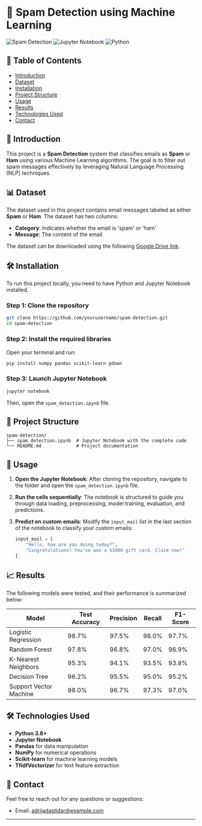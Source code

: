 # 📧 Spam Detection using Machine Learning

![Spam Detection](https://img.shields.io/badge/Spam-Detection-brightgreen.svg) ![Jupyter Notebook](https://img.shields.io/badge/Jupyter-Notebook-orange.svg) ![Python](https://img.shields.io/badge/Python-3.8%2B-blue.svg) 

## 📜 Table of Contents

- [Introduction](#introduction)
- [Dataset](#dataset)
- [Installation](#installation)
- [Project Structure](#project-structure)
- [Usage](#usage)
- [Results](#results)
- [Technologies Used](#technologies-used)
- [Contact](#contact)

## 📝 Introduction

This project is a **Spam Detection** system that classifies emails as **Spam** or **Ham** using various Machine Learning algorithms. The goal is to filter out spam messages effectively by leveraging Natural Language Processing (NLP) techniques.

## 📊 Dataset

The dataset used in this project contains email messages labeled as either **Spam** or **Ham**. The dataset has two columns:

- **Category**: Indicates whether the email is 'spam' or 'ham'
- **Message**: The content of the email

The dataset can be downloaded using the following [Google Drive link](https://drive.google.com/uc?id=1PWL9JWCTa6a2N6TffUObhcl6TuLcwgI4).

## 🛠️ Installation

To run this project locally, you need to have Python and Jupyter Notebook installed.

### Step 1: Clone the repository

```bash
git clone https://github.com/yourusername/spam-detection.git
cd spam-detection
```

### Step 2: Install the required libraries

Open your terminal and run:

```bash
pip install numpy pandas scikit-learn gdown
```

### Step 3: Launch Jupyter Notebook

```bash
jupyter notebook
```

Then, open the `spam_detection.ipynb` file.

## 📁 Project Structure

```
spam-detection/
├── spam_detection.ipynb  # Jupyter Notebook with the complete code
└── README.md             # Project documentation
```

## 🚀 Usage

1. **Open the Jupyter Notebook**: After cloning the repository, navigate to the folder and open the `spam_detection.ipynb` file.

2. **Run the cells sequentially**: The notebook is structured to guide you through data loading, preprocessing, model training, evaluation, and predictions.

3. **Predict on custom emails**: Modify the `input_mail` list in the last section of the notebook to classify your custom emails:

    ```python
    input_mail = [
        "Hello, how are you doing today?",
        "Congratulations! You've won a $1000 gift card. Claim now!"
    ]
    ```

## 📈 Results

The following models were tested, and their performance is summarized below:

| Model                  | Test Accuracy | Precision | Recall | F1-Score |
|------------------------|---------------|-----------|--------|----------|
| Logistic Regression    | 98.7%         | 97.5%     | 98.0%  | 97.7%    |
| Random Forest          | 97.8%         | 96.8%     | 97.0%  | 96.9%    |
| K-Nearest Neighbors    | 95.3%         | 94.1%     | 93.5%  | 93.8%    |
| Decision Tree          | 96.2%         | 95.5%     | 95.0%  | 95.2%    |
| Support Vector Machine | 98.0%         | 96.7%     | 97.3%  | 97.0%    |

## 🛠️ Technologies Used

- **Python 3.8+**
- **Jupyter Notebook**
- **Pandas** for data manipulation
- **NumPy** for numerical operations
- **Scikit-learn** for machine learning models
- **TfidfVectorizer** for text feature extraction

## 📧 Contact

Feel free to reach out for any questions or suggestions:
- Email: adrijadastidar@example.com

---
